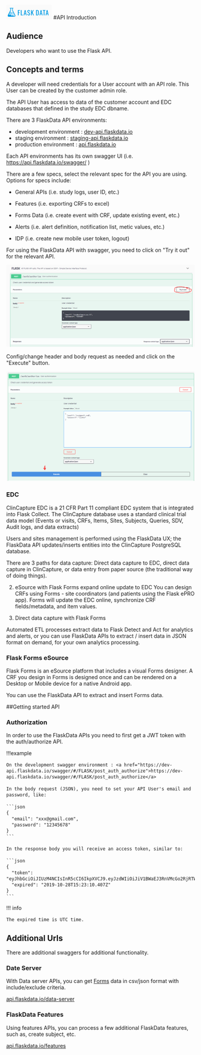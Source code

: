 <a href="https://www.flaskdata.io">![Screenshot](img/flaskdata_logo.PNG)</a>
#API Introduction

## Audience
Developers who want to use the Flask API.

## Concepts and terms
A developer will need credentials for a User account with an API role.
This User can be created by the customer admin role.

The API User has access to data of the customer account and EDC databases that defined in the study EDC dbname.

There are 3 FlaskData API environments:

* development environment : <a href="dev-api.flaskdata.io/swagger">dev-api.flaskdata.io</a>
* staging environment : <a href="https://staging-api.flaskdata.io/swagger">staging-api.flaskdata.io</a>
* production environment : <a href="https://api.flaskdata.io/swagger">api.flaskdata.io</a>

Each API environments has its own swagger UI (i.e. https://api.flaskdata.io/swagger/ )

There are a few specs, select the relevant spec for the API you are using. Options for specs include:

 * General APIs (i.e. study logs, user ID, etc.)

 * Features (i.e. exporting CRFs to excel)
 
 * Forms Data (i.e. create event with CRF, update existing event, etc.)
 
 * Alerts (i.e. alert definition, notification list, metic values, etc.)
 
 * IDP (i.e. create new mobile user token, logout)

For using the FlaskData API with swagger, you need to click on "Try it out" for the relevant API.

![Screenshot](img/api/try_it_out.PNG)

Config/change header and body request as needed and click on the "Execute" button.

![Screenshot](img/api/execute_api.PNG)

### EDC
ClinCapture EDC is a 21 CFR Part 11 compliant EDC system that is integrated into Flask Collect.
The ClinCapture database uses a standard clinical trial data model (Events or visits, CRFs, Items, Sites, Subjects, Queries, SDV, Audit logs, and data extracts)

Users and sites management is performed using the FlaskData UX; the FlaskData API updates/inserts entities into the
ClinCapture PostgreSQL database.

There are 3 paths for data capture:
Direct data capture to EDC, direct data capture in ClinCapture, or data entry from paper source (the traditional way of doing things).

2. eSource with Flask Forms expand online update to EDC
You can design CRFs using Forms - site coordinators (and patients using the Flask ePRO app). Forms will update the EDC online, synchronize CRF fields/metadata, and item values.

3. Direct data capture with Flask Forms

Automated ETL processes extract data to Flask Detect and Act for analytics and alerts, or you can use FlaskData APIs to extract / insert data in JSON format on demand, for your own analytics processing.

### Flask Forms eSource
Flask Forms is an eSource platform that includes a visual Forms designer. A CRF you design in Forms is designed once and can be rendered on a Desktop or Mobile device for a native Android app.

You can use the FlaskData API to extract and insert Forms data.

##Getting started API

### Authorization
In order to use the FlaskData APIs you need to first get a JWT token with the auth/authorize API.

!!!example

    On the development swagger environment : <a href="https://dev-api.flaskdata.io/swagger/#/FLASK/post_auth_authorize">https://dev-api.flaskdata.io/swagger/#/FLASK/post_auth_authorize</a>

    In the body request (JSON), you need to set your API User's email and password, like:

    ```json
    {
      "email": "xxx@gmail.com",
      "password": "12345678"
    }
    ```

    In the response body you will receive an access token, similar to:

    ```json
    {
      "token": "eyJhbGciOiJIUzM4NCIsInR5cCI6IkpXVCJ9.eyJzdWIiOiJiV1BWaEJ3RnVMcGo2RjRTWVlkaENWSDBwZHR0SjlIZSIsImV4cCI6MTU3MjI3NjE5MDQwNywiaWF0IjoxNTcyMjY1MzkwfQ.f9CktAJxJ61D4act9ofB7wzfxOByREn22szMd6VqEW79E0L0AId_xXv4Vs4rdy8k",
      "expired": "2019-10-28T15:23:10.407Z"
    }
    ```

!!! info

    The expired time is UTC time.

## Additional Urls
There are additional swaggers for additional functionality.

### Date Server
With Data server APIs, you can get [Forms](./manage_forms.md) data in csv/json format with include/exclude criteria.

<a href="https://api.flaskdata.io/data-server/swagger/">api.flaskdata.io/data-server</a>

### FlaskData Features
Using features APIs, you can process a few additional FlaskData features, such as, create subject, etc.

<a href="https://api.flaskdata.io/features/swagger/">api.flaskdata.io/features</a>
